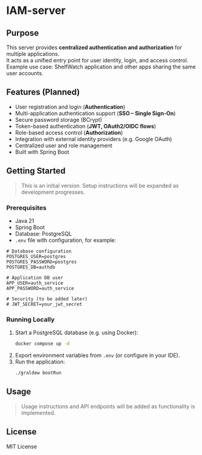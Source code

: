 # IAM-server

## Purpose
This server provides **centralized authentication and authorization** for multiple applications.  
It acts as a unified entry point for user identity, login, and access control.  
Example use case: ShelfWatch application and other apps sharing the same user accounts.

## Features (Planned)
- User registration and login (**Authentication**)
- Multi-application authentication support (**SSO – Single Sign-On**)
- Secure password storage (BCrypt)
- Token-based authentication (**JWT, OAuth2/OIDC flows**)
- Role-based access control (**Authorization**)
- Integration with external identity providers (e.g. Google OAuth)
- Centralized user and role management
- Built with Spring Boot

## Getting Started
> This is an initial version. Setup instructions will be expanded as development progresses.

### Prerequisites
- Java 21
- Spring Boot
- Database: PostgreSQL
- `.env` file with configuration, for example:

```env
# Database configuration
POSTGRES_USER=postgres
POSTGRES_PASSWORD=postgres
POSTGRES_DB=authdb

# Application DB user
APP_USER=auth_service
APP_PASSWORD=auth_service

# Security (to be added later)
# JWT_SECRET=your_jwt_secret
```

### Running Locally
1. Start a PostgreSQL database (e.g. using Docker):
   ```bash
   docker compose up -d
   ```
2. Export environment variables from `.env` (or configure in your IDE).
3. Run the application:
   ```bash
   ./graldew bootRun
   ```

## Usage
> Usage instructions and API endpoints will be added as functionality is implemented.

## License
MIT License